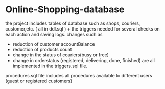 # Online-Shopping-database
the project includes tables of database such as shops, couriers, customer,etc.    ( all in ddl.sql )
+
the triggers needed for several checks on each action and saving logs.
changes such as 
* reduction of customer accountBalance
* reduction of products count
* change in the status of couriers(busy or free) 
* change in orderstatus (registered, delivering, done, finished) 
are all implemented in the triggers.sql file.

procedures.sql file includes all procedures available to different users (guest or registered customers)
